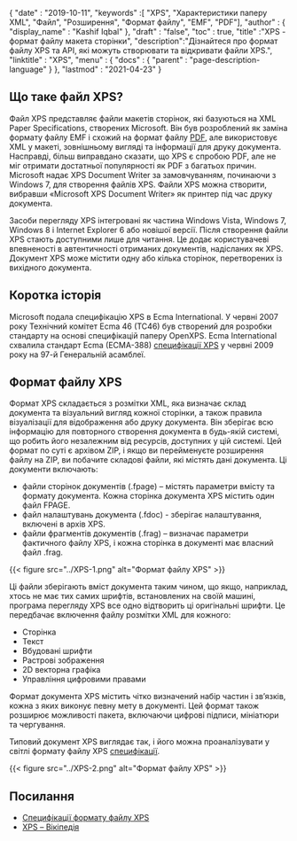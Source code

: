 {
  "date" : "2019-10-11",
  "keywords" :[ "XPS", "Характеристики паперу XML", "Файл", "Розширення", "Формат файлу", "EMF", "PDF"],
  "author" : {
    "display_name" : "Kashif Iqbal"
},
  "draft" : "false",
  "toc" : true,
  "title" :"XPS - формат файлу макета сторінки",
  "description":"Дізнайтеся про формат файлу XPS та API, які можуть створювати та відкривати файли XPS.",
  "linktitle" : "XPS",
  "menu" : {
    "docs" : {
      "parent" : "page-description-language"
}
},
  "lastmod" : "2021-04-23"
}

## Що таке файл XPS? ##

Файл XPS представляє файли макетів сторінок, які базуються на XML Paper Specifications, створених Microsoft. Він був розроблений як заміна формату файлу EMF і схожий на формат файлу [PDF](/uk/pdf/), але використовує XML у макеті, зовнішньому вигляді та інформації для друку документа. Насправді, більш виправдано сказати, що XPS є спробою PDF, але не міг отримати достатньої популярності як PDF з багатьох причин. Microsoft надає XPS Document Writer за замовчуванням, починаючи з Windows 7, для створення файлів XPS. Файли XPS можна створити, вибравши «Microsoft XPS Document Writer» як принтер під час друку документа.

Засоби перегляду XPS інтегровані як частина Windows Vista, Windows 7, Windows 8 і Internet Explorer 6 або новішої версії. Після створення файли XPS стають доступними лише для читання. Це додає користувачеві впевненості в автентичності отриманих документів, надісланих як XPS. Документ XPS може містити одну або кілька сторінок, перетворених із вихідного документа.

## Коротка історія ##

Microsoft подала специфікацію XPS в Ecma International. У червні 2007 року Технічний комітет Ecma 46 (TC46) був створений для розробки стандарту на основі специфікацій паперу OpenXPS. Ecma International схвалила стандарт Ecma (ECMA-388) [специфікації XPS](https://www.ecma-international.org/publications-and-standards/standards/ecma-388/) у червні 2009 року на 97-й Генеральній асамблеї.

## Формат файлу XPS ##

Формат XPS складається з розмітки XML, яка визначає склад документа та візуальний вигляд кожної сторінки, а також правила візуалізації для відображення або друку документа. Він зберігає всю інформацію для повторного створення документа в будь-якій системі, що робить його незалежним від ресурсів, доступних у цій системі. Цей формат по суті є архівом ZIP, і якщо ви перейменуєте розширення файлу на ZIP, ви побачите складові файли, які містять дані документа. Ці документи включають:

* файли сторінок документів (.fpage) – містять параметри вмісту та формату документа. Кожна сторінка документа XPS містить один файл FPAGE.
* файл налаштувань документа (.fdoc) - зберігає налаштування, включені в архів XPS.
* файли фрагментів документів (.frag) – визначає параметри фактичного файлу XPS, і кожна сторінка в документі має власний файл .frag.

{{< figure src="../XPS-1.png" alt="Формат файлу XPS" >}}

Ці файли зберігають вміст документа таким чином, що якщо, наприклад, хтось не має тих самих шрифтів, встановлених на своїй машині, програма перегляду XPS все одно відтворить ці оригінальні шрифти. Це передбачає включення файлу розмітки XML для кожного:

* Сторінка
* Текст
* Вбудовані шрифти
* Растрові зображення
* 2D векторна графіка
* Управління цифровими правами

Формат документа XPS містить чітко визначений набір частин і зв’язків, кожна з яких виконує певну мету в документі. Цей формат також розширює можливості пакета, включаючи цифрові підписи, мініатюри та чергування.

Типовий документ XPS виглядає так, і його можна проаналізувати у світлі формату файлу XPS [специфікації](https://www.ecma-international.org/activities/XML%20Paper%20Specification/XPS%20Standard.pdf).

{{< figure src="../XPS-2.png" alt="Формат файлу XPS" >}}


## Посилання ##

* [Специфікації формату файлу XPS](https://www.ecma-international.org/publications-and-standards/standards/ecma-388/)
* [XPS – Вікіпедія](https://en.wikipedia.org/wiki/Open_XML_Paper_Specification#Viewing_and_creating_XPS_documents)

